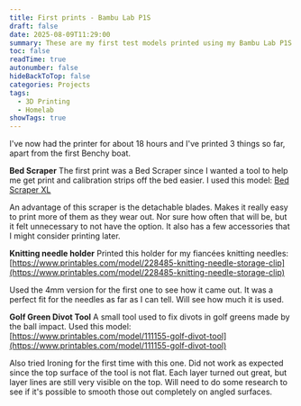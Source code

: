 ```yaml
---
title: First prints - Bambu Lab P1S
draft: false
date: 2025-08-09T11:29:00
summary: These are my first test models printed using my Bambu Lab P1S
toc: false
readTime: true
autonumber: false
hideBackToTop: false
categories: Projects
tags:
  - 3D Printing
  - Homelab
showTags: true
---
```

I've now had the printer for about 18 hours and I've printed 3 things so far, apart from the first Benchy boat.

**Bed Scraper**
The first print was a Bed Scraper since I wanted a tool to help me get print and calibration strips off the bed easier.
I used this model: [Bed Scraper XL](https://makerworld.com/en/models/413220-bed-scraper-xl?from=search#profileId-374905)

An advantage of this scraper is the detachable blades. Makes it really easy to print more of them as they wear out. Nor sure how often that will be, but it felt unnecessary to not have the option. It also has a few accessories that I might consider printing later.

**Knitting needle holder**
Printed this holder for my fiancées knitting needles: [https://www.printables.com/model/228485-knitting-needle-storage-clip](https://www.printables.com/model/228485-knitting-needle-storage-clip)

Used the 4mm version for the first one to see how it came out. It was a perfect fit for the needles as far as I can tell. Will see how much it is used.

**Golf Green Divot Tool**
A small tool used to fix divots in golf greens made by the ball impact. Used this model: [https://www.printables.com/model/111155-golf-divot-tool](https://www.printables.com/model/111155-golf-divot-tool)

Also tried Ironing for the first time with this one. Did not work as expected since the top surface of the tool is not flat. Each layer turned out great, but layer lines are still very visible on the top. Will need to do some research to see if it's possible to smooth those out completely on angled surfaces.
